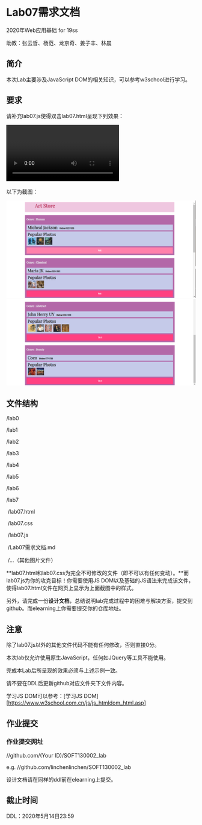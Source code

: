 # Lab07需求文档

2020年Web应用基础 for 19ss

助教：张云哲、杨范、龙京奇、姜子丰、林晨

## 简介

本次Lab主要涉及JavaScript DOM的相关知识，可以参考w3school进行学习。

## 要求

请补充lab07.js使得双击lab07.html呈现下列效果：

<video src="./lab7-1.mp4"></video>

以下为截图：

<img src="效果1.png" alt="效果1" style="zoom:50%;" />

<img src="./效果2.png" alt="效果2" style="zoom:50%;" />

## 文件结构

/lab0

/lab1

/lab2

/lab3

/lab4

/lab5

/lab6

/lab7

​	/lab07.html

​	/lab07.css

​	/lab07.js

​	/Lab07需求文档.md

​	/...（其他图片文件）

**lab07.html和lab07.css为完全不可修改的文件（即不可以有任何变动）。**而lab07.js为你的攻克目标！你需要使用JS DOM以及基础的JS语法来完成该文件，使得lab07.html文件在网页上显示为上面截图中的样式。

另外，请完成一份**设计文档**，总结说明lab完成过程中的困难与解决方案，提交到github。而elearning上你需要提交你的仓库地址。

## 注意

除了lab07.js以外的其他文件代码不能有任何修改，否则直接0分。

本次lab仅允许使用原生JavaScript，任何如JQuery等工具不能使用。

完成本Lab后所呈现的效果必须与上述示例一致。

请不要在DDL后更新github对应文件夹下文件内容。

学习JS DOM可以参考：[学习JS DOM][https://www.w3school.com.cn/js/js_htmldom_html.asp]

## 作业提交

###  作业提交网址

//github.com/(Your ID)/SOFT130002_lab

e.g. //github.com/linchenlinchen/SOFT130002_lab 

设计文档请在同样的ddl前在elearning上提交。

## 截止时间

DDL：2020年5月14日23:59



